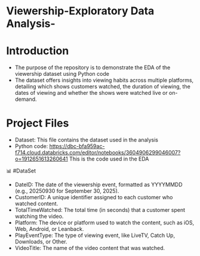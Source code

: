 # Viewership-Exploratory Data Analysis-

# Introduction
- The purpose of the repository is to demonstrate the EDA of the viewership dataset using Python code
- The dataset offers insights into viewing habits across multiple platforms, detailing which shows customers watched, the duration of viewing, the dates of viewing and whether the shows were watched live or on-demand.

# Project Files
- Dataset: This file contains the dataset used in the analysis
- Python code: https://dbc-bfa959ac-f714.cloud.databricks.com/editor/notebooks/3604906299046007?o=1912651613260641 This is the code used in the EDA
  
📊 #DataSet
- DateID: The date of the viewership event, formatted as YYYYMMDD (e.g., 20250930 for September 30, 2025).
- CustomerID: A unique identifier assigned to each customer who watched content.
- TotalTimeWatched: The total time (in seconds) that a customer spent watching the video.
- Platform: The device or platform used to watch the content, such as iOS, Web, Android, or Leanback.
- PlayEventType: The type of viewing event, like LiveTV, Catch Up, Downloads, or Other.
- VideoTitle: The name of the video content that was watched.
